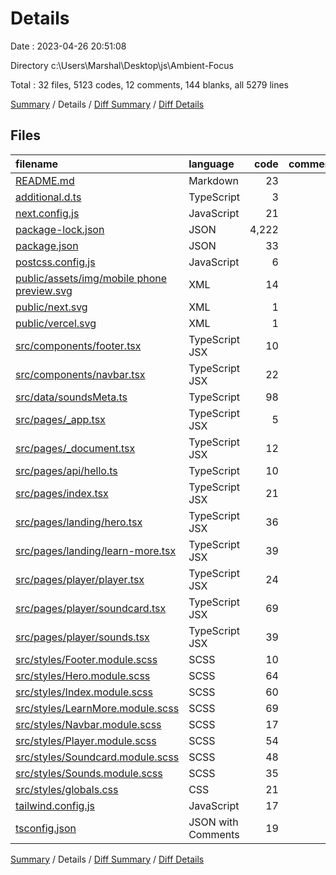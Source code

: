 # Details

Date : 2023-04-26 20:51:08

Directory c:\\Users\\Marshal\\Desktop\\js\\Ambient-Focus

Total : 32 files,  5123 codes, 12 comments, 144 blanks, all 5279 lines

[Summary](results.md) / Details / [Diff Summary](diff.md) / [Diff Details](diff-details.md)

## Files
| filename | language | code | comment | blank | total |
| :--- | :--- | ---: | ---: | ---: | ---: |
| [README.md](/README.md) | Markdown | 23 | 0 | 16 | 39 |
| [additional.d.ts](/additional.d.ts) | TypeScript | 3 | 0 | 0 | 3 |
| [next.config.js](/next.config.js) | JavaScript | 21 | 1 | 2 | 24 |
| [package-lock.json](/package-lock.json) | JSON | 4,222 | 0 | 1 | 4,223 |
| [package.json](/package.json) | JSON | 33 | 0 | 1 | 34 |
| [postcss.config.js](/postcss.config.js) | JavaScript | 6 | 0 | 1 | 7 |
| [public/assets/img/mobile phone preview.svg](/public/assets/img/mobile%20phone%20preview.svg) | XML | 14 | 0 | 1 | 15 |
| [public/next.svg](/public/next.svg) | XML | 1 | 0 | 0 | 1 |
| [public/vercel.svg](/public/vercel.svg) | XML | 1 | 0 | 0 | 1 |
| [src/components/footer.tsx](/src/components/footer.tsx) | TypeScript JSX | 10 | 0 | 4 | 14 |
| [src/components/navbar.tsx](/src/components/navbar.tsx) | TypeScript JSX | 22 | 0 | 5 | 27 |
| [src/data/soundsMeta.ts](/src/data/soundsMeta.ts) | TypeScript | 98 | 0 | 4 | 102 |
| [src/pages/_app.tsx](/src/pages/_app.tsx) | TypeScript JSX | 5 | 0 | 2 | 7 |
| [src/pages/_document.tsx](/src/pages/_document.tsx) | TypeScript JSX | 12 | 0 | 2 | 14 |
| [src/pages/api/hello.ts](/src/pages/api/hello.ts) | TypeScript | 10 | 1 | 3 | 14 |
| [src/pages/index.tsx](/src/pages/index.tsx) | TypeScript JSX | 21 | 0 | 4 | 25 |
| [src/pages/landing/hero.tsx](/src/pages/landing/hero.tsx) | TypeScript JSX | 36 | 0 | 7 | 43 |
| [src/pages/landing/learn-more.tsx](/src/pages/landing/learn-more.tsx) | TypeScript JSX | 39 | 0 | 4 | 43 |
| [src/pages/player/player.tsx](/src/pages/player/player.tsx) | TypeScript JSX | 24 | 0 | 4 | 28 |
| [src/pages/player/soundcard.tsx](/src/pages/player/soundcard.tsx) | TypeScript JSX | 69 | 0 | 10 | 79 |
| [src/pages/player/sounds.tsx](/src/pages/player/sounds.tsx) | TypeScript JSX | 39 | 0 | 8 | 47 |
| [src/styles/Footer.module.scss](/src/styles/Footer.module.scss) | SCSS | 10 | 0 | 0 | 10 |
| [src/styles/Hero.module.scss](/src/styles/Hero.module.scss) | SCSS | 64 | 0 | 15 | 79 |
| [src/styles/Index.module.scss](/src/styles/Index.module.scss) | SCSS | 60 | 0 | 9 | 69 |
| [src/styles/LearnMore.module.scss](/src/styles/LearnMore.module.scss) | SCSS | 69 | 0 | 15 | 84 |
| [src/styles/Navbar.module.scss](/src/styles/Navbar.module.scss) | SCSS | 17 | 0 | 2 | 19 |
| [src/styles/Player.module.scss](/src/styles/Player.module.scss) | SCSS | 54 | 0 | 7 | 61 |
| [src/styles/Soundcard.module.scss](/src/styles/Soundcard.module.scss) | SCSS | 48 | 0 | 6 | 54 |
| [src/styles/Sounds.module.scss](/src/styles/Sounds.module.scss) | SCSS | 35 | 0 | 3 | 38 |
| [src/styles/globals.css](/src/styles/globals.css) | CSS | 21 | 4 | 7 | 32 |
| [tailwind.config.js](/tailwind.config.js) | JavaScript | 17 | 1 | 1 | 19 |
| [tsconfig.json](/tsconfig.json) | JSON with Comments | 19 | 5 | 0 | 24 |

[Summary](results.md) / Details / [Diff Summary](diff.md) / [Diff Details](diff-details.md)